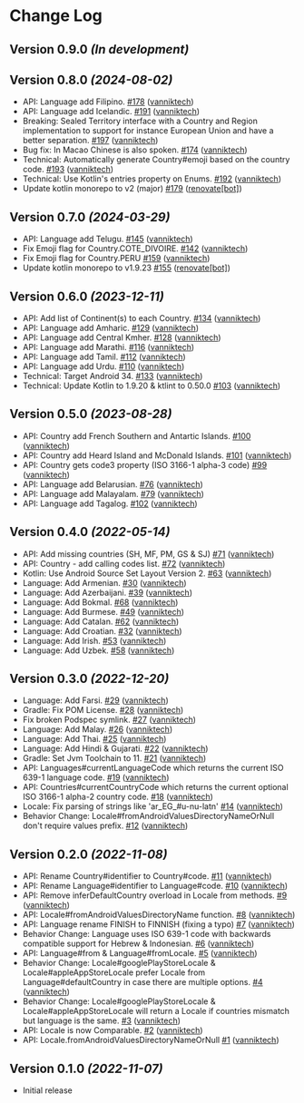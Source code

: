 # Change Log

Version 0.9.0 *(In development)*
--------------------------------

Version 0.8.0 *(2024-08-02)*
----------------------------

- API: Language add Filipino. [\#178](https://github.com/vanniktech/multiplatform-locale/pull/178) ([vanniktech](https://github.com/vanniktech))
- API: Language add Icelandic. [\#191](https://github.com/vanniktech/multiplatform-locale/pull/191) ([vanniktech](https://github.com/vanniktech))
- Breaking: Sealed Territory interface with a Country and Region implementation to support for instance European Union and have a better separation. [\#197](https://github.com/vanniktech/multiplatform-locale/pull/197) ([vanniktech](https://github.com/vanniktech))
- Bug fix: In Macao Chinese is also spoken. [\#174](https://github.com/vanniktech/multiplatform-locale/pull/174) ([vanniktech](https://github.com/vanniktech))
- Technical: Automatically generate Country\#emoji based on the country code. [\#193](https://github.com/vanniktech/multiplatform-locale/pull/193) ([vanniktech](https://github.com/vanniktech))
- Technical: Use Kotlin's entries property on Enums. [\#192](https://github.com/vanniktech/multiplatform-locale/pull/192) ([vanniktech](https://github.com/vanniktech))
- Update kotlin monorepo to v2 \(major\) [\#179](https://github.com/vanniktech/multiplatform-locale/pull/179) ([renovate[bot]](https://github.com/apps/renovate))

Version 0.7.0 *(2024-03-29)*
----------------------------

- API: Language add Telugu. [\#145](https://github.com/vanniktech/multiplatform-locale/pull/145) ([vanniktech](https://github.com/vanniktech))
- Fix Emoji flag for Country.COTE\_DIVOIRE. [\#142](https://github.com/vanniktech/multiplatform-locale/pull/142) ([vanniktech](https://github.com/vanniktech))
- Fix Emoji flag for Country.PERU [\#159](https://github.com/vanniktech/multiplatform-locale/pull/159) ([vanniktech](https://github.com/vanniktech))
- Update kotlin monorepo to v1.9.23 [\#155](https://github.com/vanniktech/multiplatform-locale/pull/155) ([renovate[bot]](https://github.com/apps/renovate))

Version 0.6.0 *(2023-12-11)*
----------------------------

- API: Add list of Continent\(s\) to each Country. [\#134](https://github.com/vanniktech/multiplatform-locale/pull/134) ([vanniktech](https://github.com/vanniktech))
- API: Language add Amharic. [\#129](https://github.com/vanniktech/multiplatform-locale/pull/129) ([vanniktech](https://github.com/vanniktech))
- API: Language add Central Kmher. [\#128](https://github.com/vanniktech/multiplatform-locale/pull/128) ([vanniktech](https://github.com/vanniktech))
- API: Language add Marathi. [\#116](https://github.com/vanniktech/multiplatform-locale/pull/116) ([vanniktech](https://github.com/vanniktech))
- API: Language add Tamil. [\#112](https://github.com/vanniktech/multiplatform-locale/pull/112) ([vanniktech](https://github.com/vanniktech))
- API: Language add Urdu. [\#110](https://github.com/vanniktech/multiplatform-locale/pull/110) ([vanniktech](https://github.com/vanniktech))
- Technical: Target Android 34. [\#133](https://github.com/vanniktech/multiplatform-locale/pull/133) ([vanniktech](https://github.com/vanniktech))
- Technical: Update Kotlin to 1.9.20 & ktlint to 0.50.0 [\#103](https://github.com/vanniktech/multiplatform-locale/pull/103) ([vanniktech](https://github.com/vanniktech))

Version 0.5.0 *(2023-08-28)*
----------------------------

- API: Country add French Southern and Antartic Islands. [\#100](https://github.com/vanniktech/multiplatform-locale/pull/100) ([vanniktech](https://github.com/vanniktech))
- API: Country add Heard Island and McDonald Islands. [\#101](https://github.com/vanniktech/multiplatform-locale/pull/101) ([vanniktech](https://github.com/vanniktech))
- API: Country gets code3 property \(ISO 3166-1 alpha-3 code\) [\#99](https://github.com/vanniktech/multiplatform-locale/pull/99) ([vanniktech](https://github.com/vanniktech))
- API: Language add Belarusian. [\#76](https://github.com/vanniktech/multiplatform-locale/pull/76) ([vanniktech](https://github.com/vanniktech))
- API: Language add Malayalam. [\#79](https://github.com/vanniktech/multiplatform-locale/pull/79) ([vanniktech](https://github.com/vanniktech))
- API: Language add Tagalog. [\#102](https://github.com/vanniktech/multiplatform-locale/pull/102) ([vanniktech](https://github.com/vanniktech))

Version 0.4.0 *(2022-05-14)*
----------------------------

- API: Add missing countries \(SH, MF, PM, GS & SJ\) [\#71](https://github.com/vanniktech/multiplatform-locale/pull/71) ([vanniktech](https://github.com/vanniktech))
- API: Country - add calling codes list. [\#72](https://github.com/vanniktech/multiplatform-locale/pull/72) ([vanniktech](https://github.com/vanniktech))
- Kotlin: Use Android Source Set Layout Version 2. [\#63](https://github.com/vanniktech/multiplatform-locale/pull/63) ([vanniktech](https://github.com/vanniktech))
- Language: Add Armenian. [\#30](https://github.com/vanniktech/multiplatform-locale/pull/30) ([vanniktech](https://github.com/vanniktech))
- Language: Add Azerbaijani. [\#39](https://github.com/vanniktech/multiplatform-locale/pull/39) ([vanniktech](https://github.com/vanniktech))
- Language: Add Bokmal. [\#68](https://github.com/vanniktech/multiplatform-locale/pull/68) ([vanniktech](https://github.com/vanniktech))
- Language: Add Burmese. [\#49](https://github.com/vanniktech/multiplatform-locale/pull/49) ([vanniktech](https://github.com/vanniktech))
- Language: Add Catalan. [\#62](https://github.com/vanniktech/multiplatform-locale/pull/62) ([vanniktech](https://github.com/vanniktech))
- Language: Add Croatian. [\#32](https://github.com/vanniktech/multiplatform-locale/pull/32) ([vanniktech](https://github.com/vanniktech))
- Language: Add Irish. [\#53](https://github.com/vanniktech/multiplatform-locale/pull/53) ([vanniktech](https://github.com/vanniktech))
- Language: Add Uzbek. [\#58](https://github.com/vanniktech/multiplatform-locale/pull/58) ([vanniktech](https://github.com/vanniktech))

Version 0.3.0 *(2022-12-20)*
----------------------------

- Language: Add Farsi. [\#29](https://github.com/vanniktech/multiplatform-locale/pull/29) ([vanniktech](https://github.com/vanniktech))
- Gradle: Fix POM License. [\#28](https://github.com/vanniktech/multiplatform-locale/pull/28) ([vanniktech](https://github.com/vanniktech))
- Fix broken Podspec symlink. [\#27](https://github.com/vanniktech/multiplatform-locale/pull/27) ([vanniktech](https://github.com/vanniktech))
- Language: Add Malay. [\#26](https://github.com/vanniktech/multiplatform-locale/pull/26) ([vanniktech](https://github.com/vanniktech))
- Language: Add Thai. [\#25](https://github.com/vanniktech/multiplatform-locale/pull/25) ([vanniktech](https://github.com/vanniktech))
- Language: Add Hindi & Gujarati. [\#22](https://github.com/vanniktech/multiplatform-locale/pull/22) ([vanniktech](https://github.com/vanniktech))
- Gradle: Set Jvm Toolchain to 11. [\#21](https://github.com/vanniktech/multiplatform-locale/pull/21) ([vanniktech](https://github.com/vanniktech))
- API: Languages\#currentLanguageCode which returns the current ISO 639-1 language code. [\#19](https://github.com/vanniktech/multiplatform-locale/pull/19) ([vanniktech](https://github.com/vanniktech))
- API: Countries\#currentCountryCode which returns the current optional ISO 3166-1 alpha-2 country code. [\#18](https://github.com/vanniktech/multiplatform-locale/pull/18) ([vanniktech](https://github.com/vanniktech))
- Locale: Fix parsing of strings like 'ar\_EG\_\#u-nu-latn' [\#14](https://github.com/vanniktech/multiplatform-locale/pull/14) ([vanniktech](https://github.com/vanniktech))
- Behavior Change: Locale\#fromAndroidValuesDirectoryNameOrNull don't require values prefix. [\#12](https://github.com/vanniktech/multiplatform-locale/pull/12) ([vanniktech](https://github.com/vanniktech))

Version 0.2.0 *(2022-11-08)*
----------------------------

- API: Rename Country\#identifier to Country\#code. [\#11](https://github.com/vanniktech/multiplatform-locale/pull/11) ([vanniktech](https://github.com/vanniktech))
- API: Rename Language\#identifier to Language\#code. [\#10](https://github.com/vanniktech/multiplatform-locale/pull/10) ([vanniktech](https://github.com/vanniktech))
- API: Remove inferDefaultCountry overload in Locale from methods. [\#9](https://github.com/vanniktech/multiplatform-locale/pull/9) ([vanniktech](https://github.com/vanniktech))
- API: Locale\#fromAndroidValuesDirectoryName function. [\#8](https://github.com/vanniktech/multiplatform-locale/pull/8) ([vanniktech](https://github.com/vanniktech))
- API: Language rename FINISH to FINNISH \(fixing a typo\) [\#7](https://github.com/vanniktech/multiplatform-locale/pull/7) ([vanniktech](https://github.com/vanniktech))
- Behavior Change: Language uses ISO 639-1 code with backwards compatible support for Hebrew & Indonesian. [\#6](https://github.com/vanniktech/multiplatform-locale/pull/6) ([vanniktech](https://github.com/vanniktech))
- API: Language\#from & Language\#fromLocale. [\#5](https://github.com/vanniktech/multiplatform-locale/pull/5) ([vanniktech](https://github.com/vanniktech))
- Behavior Change: Locale\#googlePlayStoreLocale & Locale\#appleAppStoreLocale prefer Locale from Language\#defaultCountry in case there are multiple options. [\#4](https://github.com/vanniktech/multiplatform-locale/pull/4) ([vanniktech](https://github.com/vanniktech))
- Behavior Change: Locale\#googlePlayStoreLocale & Locale\#appleAppStoreLocale will return a Locale if countries mismatch but language is the same. [\#3](https://github.com/vanniktech/multiplatform-locale/pull/3) ([vanniktech](https://github.com/vanniktech))
- API: Locale is now Comparable. [\#2](https://github.com/vanniktech/multiplatform-locale/pull/2) ([vanniktech](https://github.com/vanniktech))
- API: Locale.fromAndroidValuesDirectoryNameOrNull [\#1](https://github.com/vanniktech/multiplatform-locale/pull/1) ([vanniktech](https://github.com/vanniktech))

Version 0.1.0 *(2022-11-07)*
----------------------------

- Initial release

